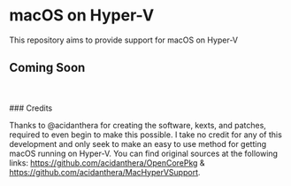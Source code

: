 # macOS on Hyper-V
This repository aims to provide support for macOS on Hyper-V

## Coming Soon
<br>
<br>
### Credits

Thanks to @acidanthera for creating the software, kexts, and patches, required to even begin to make this possible. I take no credit for any of this development and only seek to make an easy to use method for getting macOS running on Hyper-V. You can find original sources at the following links: https://github.com/acidanthera/OpenCorePkg & https://github.com/acidanthera/MacHyperVSupport. 
